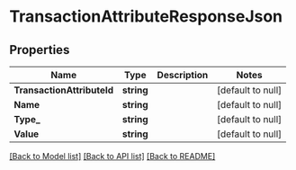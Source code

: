 # TransactionAttributeResponseJson

## Properties
Name | Type | Description | Notes
------------ | ------------- | ------------- | -------------
**TransactionAttributeId** | **string** |  | [default to null]
**Name** | **string** |  | [default to null]
**Type_** | **string** |  | [default to null]
**Value** | **string** |  | [default to null]

[[Back to Model list]](../README.md#documentation-for-models) [[Back to API list]](../README.md#documentation-for-api-endpoints) [[Back to README]](../README.md)



